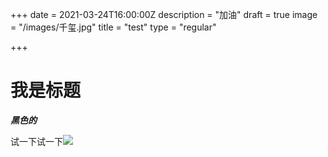 +++
date = 2021-03-24T16:00:00Z
description = "加油"
draft = true
image = "/images/千玺.jpg"
title = "test"
type = "regular"

+++
# 我是标题

**_黑色的_**

试一下试一下![](/images/service-2.png)